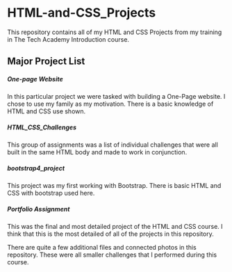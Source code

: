 # HTML-and-CSS_Projects
 This repository contains all of my HTML and CSS Projects from my training in The Tech Academy Introduction course.
 
 <h2> Major Project List</h2>
 <h5>One-page Website</h5>
   In this particular project we were tasked with building a One-Page website. I chose to use my family as my motivation. There is a basic knowledge of HTML and CSS use shown. 
 <h5>HTML_CSS_Challenges</h5>
   This group of assignments was a list of individual challenges that were all built in the same HTML body and made to work in conjunction.
 <h5>bootstrap4_project</h5>
   This project was my first working with Bootstrap. There is basic HTML and CSS with bootstrap used here.
 <h5>Portfolio Assignment</h5>
   This was the final and most detailed project of the HTML and CSS course. I think that this is the most detailed of all of the projects in this repository.
 
 There are quite a few additional files and connected photos in this repository. These were all smaller challenges that I performed during this course.
